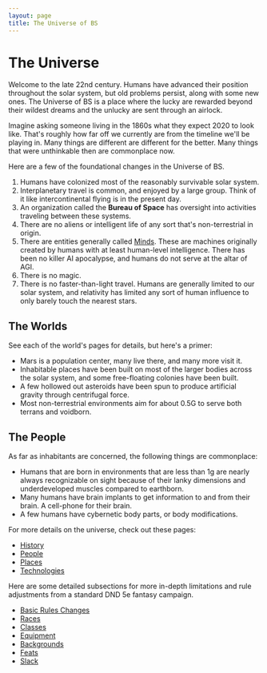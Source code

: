 ```yaml
---
layout: page
title: The Universe of BS
---
```

# The Universe

Welcome to the late 22nd century.  Humans have advanced their position throughout the solar system, but old problems persist, along with some new ones. The Universe of BS is a place where the lucky are rewarded beyond their wildest dreams and the unlucky are sent through an airlock. 

Imagine asking someone living in the 1860s what they expect 2020 to look like.  That's roughly how far off we currently are from the timeline we'll be playing in.  Many things are different are different for the better.  Many things that were unthinkable then are commonplace now.

Here are a few of the foundational changes in the Universe of BS.
1. Humans have colonized most of the reasonably survivable solar system.
2. Interplanetary travel is common, and enjoyed by a large group.  Think of it like intercontinental flying is in the present day.
3. An organization called the **Bureau of Space** has oversight into activities traveling between these systems.
4. There are no aliens or intelligent life of any sort that's non-terrestrial in origin.
5. There are entities generally called [Minds](./minds).  These are machines originally created by humans with at least human-level intelligence. There has been no killer AI apocalypse, and humans do not serve at the altar of AGI.
6. There is no magic.
7. There is no faster-than-light travel.  Humans are generally limited to our solar system, and relativity has limited any sort of human influence to only barely touch the nearest stars.

## The Worlds
See each of the world's pages for details, but here's a primer:
* Mars is a population center, many live there, and many more visit it.
* Inhabitable places have been built on most of the larger bodies across the solar system, and some free-floating colonies have been built.
* A few hollowed out asteroids have been spun to produce artificial gravity through centrifugal force.
* Most non-terrestrial environments aim for about 0.5G to serve both terrans and voidborn.

## The People
As far as inhabitants are concerned, the following things are commonplace:
* Humans that are born in environments that are less than 1g are nearly always recognizable on sight because of their lanky dimensions and underdeveloped muscles compared to earthborn.
* Many humans have brain implants to get information to and from their brain.  A cell-phone for their brain.
* A few humans have cybernetic body parts, or body modifications.

For more details on the universe, check out these pages:
* [History](./history)
* [People](./people)
* [Places](./places)
* [Technologies](./technologies)

Here are some detailed subsections for more in-depth limitations and rule adjustments from a standard DND 5e fantasy campaign.

* [Basic Rules Changes](./basics)
* [Races](./races)
* [Classes](./classes)
* [Equipment](./equipment)
* [Backgrounds](./backgrounds)
* [Feats](./feats)
* [Slack](https://dndkc.slack.com)

